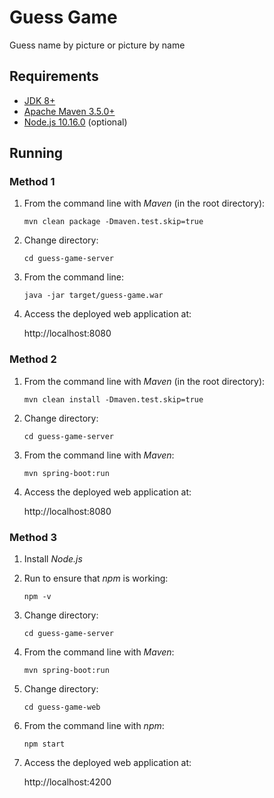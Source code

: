 # Guess Game

Guess name by picture or picture by name 

## Requirements

* [JDK 8+](http://www.oracle.com/technetwork/java/javase/downloads/index.html)
* [Apache Maven 3.5.0+](https://maven.apache.org/download.cgi)
* [Node.js 10.16.0](https://nodejs.org) (optional)

## Running

### Method 1

1. From the command line with *Maven* (in the root directory):

    `mvn clean package -Dmaven.test.skip=true`

1. Change directory:

    `cd guess-game-server`

1. From the command line:

    `java -jar target/guess-game.war`

1. Access the deployed web application at:

    http://localhost:8080

### Method 2

1. From the command line with *Maven* (in the root directory):

    `mvn clean install -Dmaven.test.skip=true`

1. Change directory:

    `cd guess-game-server`

1. From the command line with *Maven*:

    `mvn spring-boot:run`

1. Access the deployed web application at:

    http://localhost:8080

### Method 3

1. Install *Node.js*

1. Run to ensure that *npm* is working:

    `npm -v`

1. Change directory:

    `cd guess-game-server`

1. From the command line with *Maven*:

    `mvn spring-boot:run`  

1. Change directory:

    `cd guess-game-web`

1. From the command line with *npm*:

    `npm start`

1. Access the deployed web application at:

    http://localhost:4200

